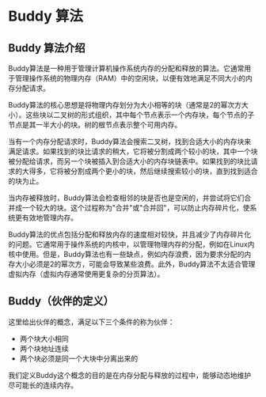 # Buddy 算法

## Buddy 算法介绍

Buddy算法是一种用于管理计算机操作系统内存的分配和释放的算法。它通常用于管理操作系统的物理内存（RAM）中的空闲块，以便有效地满足不同大小的内存分配请求。  

Buddy算法的核心思想是将物理内存划分为大小相等的块（通常是2的幂次方大小）。这些块以二叉树的形式组织，其中每个节点表示一个内存块，每个节点的子节点是其一半大小的块。树的根节点表示整个可用内存。  

当有一个内存分配请求时，Buddy算法会搜索二叉树，找到合适大小的内存块来满足请求。如果找到的块比请求的稍大，它将被分割成两个较小的块，其中一个块被分配给请求，而另一个块被插入到合适大小的内存块链表中。如果找到的块比请求的大得多，它将被分割成两个更小的块，然后继续搜索较小的块，直到找到适合的块为止。  

当内存被释放时，Buddy算法会检查相邻的块是否也是空闲的，并尝试将它们合并成一个较大的块。这个过程称为"合并"或"合并回"，可以防止内存碎片化，使系统更有效地管理内存。  

Buddy算法的优点包括分配和释放内存的速度相对较快，并且减少了内存碎片化的问题。它通常用于操作系统的内核中，以管理物理内存的分配，例如在Linux内核中使用。但是，Buddy算法也有一些缺点，例如内存浪费，因为要求分配的内存大小必须是2的幂次方，可能会导致某些浪费。此外，Buddy算法不太适合管理虚拟内存（虚拟内存通常使用更复杂的分页算法）。  

## Buddy（伙伴的定义）

这里给出伙伴的概念，满足以下三个条件的称为伙伴：

- 两个块大小相同
- 两个块地址连续
- 两个块必须是同一个大块中分离出来的

我们定义Buddy这个概念的目的是在内存分配与释放的过程中，能够动态地维护尽可能长的连续内存。  
